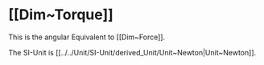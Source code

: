 
# [[Dim~Torque]] 

This is the angular Equivalent to [[Dim~Force]]. 


The SI-Unit is [[../../Unit/SI-Unit/derived_Unit/Unit~Newton|Unit~Newton]]. 

